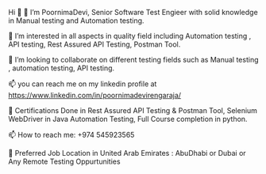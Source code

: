 Hi 👋
👋 I’m PoornimaDevi, Senior Software Test Engieer with solid knowledge in Manual testing and Automation testing.

👀 I’m interested in all aspects in quality field including Automation testing , API testing, Rest Assured API Testing, Postman Tool.

💞️ I’m looking to collaborate on different testing fields such as Manual testing , automation testing, API testing.

📫 you can reach me on my linkedin profile at https://www.linkedin.com/in/poornimadevirengaraja/

🌱 Certifications Done in Rest Assured API Testing & Postman Tool, Selenium WebDriver in Java Automation Testing, Full Course completion in python.

📫 How to reach me: +974 545923565

🤔 Preferred Job Location in United Arab Emirates : AbuDhabi or Dubai or Any Remote Testing Oppurtunities

